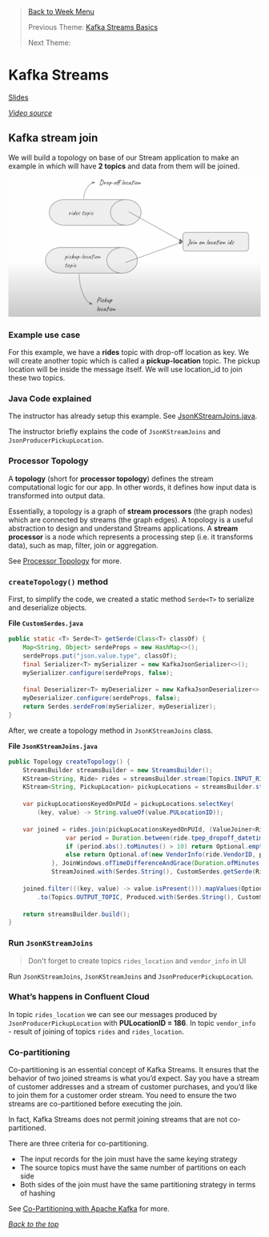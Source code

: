 >[Back to Week Menu](README.md)
>
>Previous Theme:  [Kafka Streams Basics](kafka_streams_basics.md)
>
>Next Theme: 

# Kafka Streams

[Slides](https://docs.google.com/presentation/d/1fVi9sFa7fL2ZW3ynS5MAZm0bRSZ4jO10fymPmrfTUjE/edit?usp=sharing)

_[Video source](https://www.youtube.com/watch?v=NcpKlujh34Y)_

## Kafka stream join

We will build a topology on base of our Stream application to make an example in which will have **2 topics** and data from them will be joined.

![06_kafka_stream_join_ex](../images/06_kafka_stream_join_ex.png)

### Example use case

For this example, we have a **rides** topic with drop-off location as key. We will create another topic which is called a **pickup-location** topic. The pickup location will be inside the message itself. We will use location_id to join these two topics.

### Java Code explained

The instructor has already setup this example. See
[JsonKStreamJoins.java](java/kafka_examples/src/main/java/org/example/JsonKStreamJoins.java).

The instructor briefly explains the code of `JsonKStreamJoins` and `JsonProducerPickupLocation`.

### Processor Topology

A **topology** (short for **processor topology**) defines the stream computational logic for our app. In other words, it
defines how input data is transformed into output data.

Essentially, a topology is a graph of **stream processors** (the graph nodes) which are connected by streams (the graph
edges). A topology is a useful abstraction to design and understand Streams applications. A **stream processor** is a
node which represents a processing step (i.e. it transforms data), such as map, filter, join or aggregation.

See [Processor Topology](https://docs.confluent.io/platform/current/streams/architecture.html#processor-topology) for
more.

### `createTopology()` method

First, to simplify the code, we created a static method `Serde<T>` to serialize and deserialize objects.

**File `CustomSerdes.java`**

``` java
public static <T> Serde<T> getSerde(Class<T> classOf) {
    Map<String, Object> serdeProps = new HashMap<>();
    serdeProps.put("json.value.type", classOf);
    final Serializer<T> mySerializer = new KafkaJsonSerializer<>();
    mySerializer.configure(serdeProps, false);

    final Deserializer<T> myDeserializer = new KafkaJsonDeserializer<>();
    myDeserializer.configure(serdeProps, false);
    return Serdes.serdeFrom(mySerializer, myDeserializer);
}
```

After, we create a topology method in `JsonKStreamJoins` class.

**File `JsonKStreamJoins.java`**

``` java
public Topology createTopology() {
    StreamsBuilder streamsBuilder = new StreamsBuilder();
    KStream<String, Ride> rides = streamsBuilder.stream(Topics.INPUT_RIDE_TOPIC, Consumed.with(Serdes.String(), CustomSerdes.getSerde(Ride.class)));
    KStream<String, PickupLocation> pickupLocations = streamsBuilder.stream(Topics.INPUT_RIDE_LOCATION_TOPIC, Consumed.with(Serdes.String(), CustomSerdes.getSerde(PickupLocation.class)));

    var pickupLocationsKeyedOnPUId = pickupLocations.selectKey(
        (key, value) -> String.valueOf(value.PULocationID));

    var joined = rides.join(pickupLocationsKeyedOnPUId, (ValueJoiner<Ride, PickupLocation, Optional<VendorInfo>>) (ride, pickupLocation) -> {
                var period = Duration.between(ride.tpep_dropoff_datetime, pickupLocation.tpep_pickup_datetime);
                if (period.abs().toMinutes() > 10) return Optional.empty();
                else return Optional.of(new VendorInfo(ride.VendorID, pickupLocation.PULocationID, pickupLocation.tpep_pickup_datetime, ride.tpep_dropoff_datetime));
            }, JoinWindows.ofTimeDifferenceAndGrace(Duration.ofMinutes(20), Duration.ofMinutes(5)),
            StreamJoined.with(Serdes.String(), CustomSerdes.getSerde(Ride.class), CustomSerdes.getSerde(PickupLocation.class)));

    joined.filter(((key, value) -> value.isPresent())).mapValues(Optional::get)
        .to(Topics.OUTPUT_TOPIC, Produced.with(Serdes.String(), CustomSerdes.getSerde(VendorInfo.class)));

    return streamsBuilder.build();
}
```

### Run `JsonKStreamJoins`

> Don't forget to create topics `rides_location` and `vendor_info` in UI

Run `JsonKStreamJoins`, `JsonKStreamJoins` and `JsonProducerPickupLocation`.

### What’s happens in Confluent Cloud

In topic `rides_location` we can see our messages produced by `JsonProducerPickupLocation` with **PULocationID = 186**.
In topic `vendor_info` - result of joining of topics `rides` and `rides_location`.

### Co-partitioning

Co-partitioning is an essential concept of Kafka Streams. It ensures that the behavior of two joined streams is what you’d expect. Say you have a stream of customer addresses and a stream of customer purchases, and you’d like to join them for a customer order stream. You need to ensure the two streams are co-partitioned before executing the join.

In fact, Kafka Streams does not permit joining streams that are not co-partitioned.

There are three criteria for co-partitioning.

- The input records for the join must have the same keying strategy
- The source topics must have the same number of partitions on each side
- Both sides of the join must have the same partitioning strategy in terms of hashing

See [Co-Partitioning with Apache Kafka](https://www.confluent.io/blog/co-partitioning-in-kafka-streams/) for more.

_[Back to the top](#kafka-stream-join)_